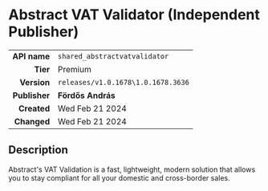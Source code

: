 # Abstract VAT Validator (Independent Publisher)
| | |
|-:|-|
|**API name**|`shared_abstractvatvalidator`|
|**Tier**|Premium|
|**Version**|`releases/v1.0.1678\1.0.1678.3636`|
|**Publisher**|**Fördős András**|
|**Created**|Wed Feb 21 2024|
|**Changed**|Wed Feb 21 2024|

## Description
Abstract's VAT Validation is a fast, lightweight, modern solution that allows you to stay compliant for all your domestic and cross-border sales.
